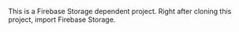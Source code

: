 This is a Firebase Storage dependent project. Right after cloning this project, import Firebase Storage.